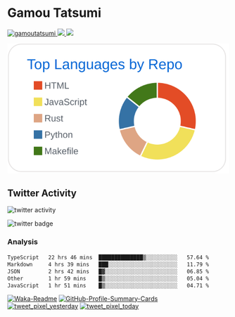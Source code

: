 # Gamou Tatsumi

<p align="left"> 
  <a href="https://github.com/gamoutatsumi/gamoutatsumi/">
    <img src="https://komarev.com/ghpvc/?username=gamoutatsumi" alt="gamoutatsumi" />
  </a>
  <a href="http://twitter.com/gamoutatsumi">
    <img height="20" src="https://img.shields.io/twitter/follow/gamoutatsumi?label=Twitter&logo=twitter&style=flat" />
  </a>
  <a href="https://github.com/gamoutatsumi">
    <img height="20" src="https://img.shields.io/github/followers/gamoutatsumi?label=follow&logo=github&style=flat" />
  </a>
</p>

![](./profile-summary-card-output/github/1-repos-per-language.svg)

## Twitter Activity

![twitter activity](https://pixe.la/v1/users/gamoutatsumi/graphs/daily-tweets.svg)

![twitter badge](https://pixe.la/v1/users/gamoutatsumi/graphs/daily-tweets.svg?mode=badge)

### Analysis

<!--START_SECTION:waka-->
```text
TypeScript   22 hrs 46 mins  ██████████████▒░░░░░░░░░░   57.64 % 
Markdown     4 hrs 39 mins   ███░░░░░░░░░░░░░░░░░░░░░░   11.79 % 
JSON         2 hrs 42 mins   █▓░░░░░░░░░░░░░░░░░░░░░░░   06.85 % 
Other        1 hr 59 mins    █▒░░░░░░░░░░░░░░░░░░░░░░░   05.04 % 
JavaScript   1 hr 51 mins    █▒░░░░░░░░░░░░░░░░░░░░░░░   04.71 % 
```
<!--END_SECTION:waka-->

[![Waka-Readme](https://github.com/gamoutatsumi/gamoutatsumi/workflows/Waka-Readme/badge.svg)](https://github.com/gamoutatsumi/gamoutatsumi/actions?query=workflow%3AWaka-Readme) [![GitHub-Profile-Summary-Cards](https://github.com/gamoutatsumi/gamoutatsumi/workflows/GitHub-Profile-Summary-Cards/badge.svg)](https://github.com/gamoutatsumi/gamoutatsumi/actions?query=workflow%3AGitHub-Profile-Summary-Cards) [![tweet_pixel_yesterday](https://github.com/gamoutatsumi/tweet_pixels/workflows/tweet_pixel_yesterday/badge.svg)](https://github.com/gamoutatsumi/tweet_pixels/actions?query=workflow%3Atweet_pixel_yesterday) [![tweet_pixel_today](https://github.com/gamoutatsumi/tweet_pixels/workflows/tweet_pixel_today/badge.svg)](https://github.com/gamoutatsumi/tweet_pixels/actions?query=workflow%3Atweet_pixel_today)
